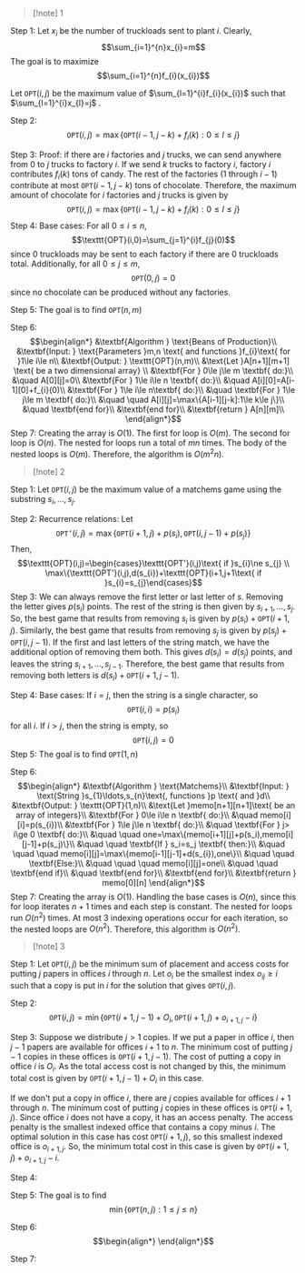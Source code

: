 >[!note] 1

Step 1: Let $x_{i}$ be the number of truckloads sent to plant $i$. Clearly, $$\sum_{i=1}^{n}x_{i}=m$$The goal is to maximize $$\sum_{i=1}^{n}f_{i}(x_{i})$$

Let $\texttt{OPT}(i,j)$ be the maximum value of $\sum_{l=1}^{i}f_{i}(x_{i})$ such that $\sum_{l=1}^{i}x_{l}=j$ . 

Step 2:$$\texttt{OPT}(i,j)=\max\{\texttt{OPT}(i-1,j-k)+f_{i}(k):0\le l\le j\}$$

Step 3: Proof: if there are $i$ factories and $j$ trucks, we can send anywhere from $0$ to $j$ trucks to factory $i$. If we send $k$ trucks to factory $i$, factory $i$ contributes $f_{i}(k)$ tons of candy. The rest of the factories (1 through $i-1$) contribute at most $\texttt{OPT}(i-1,j-k)$ tons of chocolate. Therefore, the maximum amount of chocolate for $i$ factories and $j$ trucks is given by $$\texttt{OPT}(i,j)=\max\{\texttt{OPT}(i-1,j-k)+f_{i}(k):0\le l\le j\}$$
Step 4: Base cases:
For all $0\le i\le n$, $$\texttt{OPT}(i,0)=\sum_{j=1}^{i}f_{j}(0)$$since 0 truckloads may be sent to each factory if there are 0 truckloads total. Additionally, for all $0\le j\le m$, $$\texttt{OPT}(0,j)=0$$since no chocolate can be produced without any factories. 

Step 5: The goal is to find $\texttt{OPT}(n,m)$

Step 6: $$\begin{align*}
&\textbf{Algorithm } \text{Beans of Production}\\
&\textbf{Input: } \text{Parameters }m,n \text{ and functions }f_{i}\text{ for }1\le i\le n\\
&\textbf{Output: } \texttt{OPT}(n,m)\\
&\text{Let }A[n+1][m+1] \text{ be a two dimensional array} \\
&\textbf{For } 0\le j\le m \textbf{ do:}\\
&\quad A[0][j]=0\\
&\textbf{For } 1\le i\le n \textbf{ do:}\\
&\quad A[i][0]=A[i-1][0]+f_{i}(0)\\
&\textbf{For } 1\le i\le n\textbf{ do:}\\
&\quad \textbf{For } 1\le j\le m \textbf{ do:}\\
&\quad \quad A[i][j]=\max\{A[i-1][j-k]:1\le k\le j\}\\
&\quad \textbf{end for}\\
&\textbf{end for}\\
&\textbf{return } A[n][m]\\
\end{align*}$$
Step 7: 
Creating the array is $O(1)$. The first for loop is $O(m)$. The second for loop is $O(n)$. The nested for loops run a total of $mn$ times. The body of the nested loops is $O(m)$. Therefore, the algorithm is $O(m^{2}n)$.


>[!note] 2

Step 1:
Let $\texttt{OPT}(i,j)$ be the maximum value of a matchems game using the substring $s_{i},\ldots,s_{j}$. 

Step 2: Recurrence relations:
Let $$\texttt{OPT'}(i,j)=\max\{\texttt{OPT}(i+1,j)+p(s_{i}),\texttt{OPT}(i,j-1)+p(s_{j})\}$$Then, $$\texttt{OPT}(i,j)=\begin{cases}\texttt{OPT'}(i,j)\text{ if }s_{i}\ne s_{j} \\
\max\{\texttt{OPT'}(i,j),d(s_{i})+\texttt{OPT}(i+1,j+1\text{ if }s_{i}=s_{j}\end{cases}$$
Step 3: We can always remove the first letter or last letter of $s$. Removing the letter gives $p(s_{i})$ points. The rest of the string is then given by $s_{i+1},\ldots,s_{j}$. So, the best game that results from removing $s_{i}$ is given by $p(s_{i})+\texttt{OPT}(i+1,j)$. Similarly, the best game that results from removing $s_{j}$ is given by $p(s_{j})+\texttt{OPT}(i,j-1)$. If the first and last letters of the string match, we have the additional option of removing them both. This gives $d(s_{i})=d(s_{j})$ points, and leaves the string $s_{i+1},\ldots,s_{j-1}$. Therefore, the best game that results from removing both letters is $d(s_{i})+\texttt{OPT}(i+1,j-1)$. 

Step 4: 
Base cases: If $i=j$, then the string is a single character, so $$\texttt{OPT}(i,i)=p(s_{i})$$for all $i$. If $i>j$, then the string is empty, so $$\texttt{OPT}(i,j)=0$$
Step 5:
The goal is to find $\texttt{OPT}(1,n)$

Step 6: $$\begin{align*}
&\textbf{Algorithm } \text{Matchems}\\
&\textbf{Input: } \text{String }s_{1}\ldots,s_{n}\text{, functions }p \text{ and }d\\
&\textbf{Output: } \texttt{OPT}(1,n)\\
&\text{Let }memo[n+1][n+1]\text{ be an array of integers}\\
&\textbf{For } 0\le i\le n \textbf{ do:}\\
&\quad memo[i][i]=p(s_{i})\\
&\textbf{For } 1\le j\le n \textbf{ do:}\\
&\quad \textbf{For } j> i\ge 0 \textbf{ do:}\\
&\quad \quad one=\max\{memo[i+1][j]+p(s_i),memo[i][j-1]+p(s_j)\}\\
&\quad \quad \textbf{If } s_i=s_j \textbf{ then:}\\
&\quad \quad \quad memo[i][j]=\max\{memo[i-1][j-1]+d(s_{i}),one\}\\
&\quad \quad \textbf{Else:}\\
&\quad \quad \quad memo[i][j]=one\\
&\quad \quad \textbf{end if}\\
&\quad \textbf{end for}\\
&\textbf{end for}\\
&\textbf{return } memo[0][n] 
\end{align*}$$
Step 7:
Creating the array is $O(1)$. Handling the base cases is $O(n)$, since this for loop iterates $n+1$ times and each step is constant. The nested for loops run $O(n^{2})$ times. At most 3 indexing operations occur for each iteration, so the nested loops are $O(n^{2})$. Therefore, this algorithm is $O(n^{2})$.

>[!note] 3

Step 1: Let $\texttt{OPT}(i,j)$ be the minimum sum of placement and access costs for putting $j$ papers in offices $i$ through $n$. Let $o_{i}$ be the smallest index $o_{ij}\ge i$ such that a copy is put in $i$ for the solution that gives $\texttt{OPT}(i,j)$.

Step 2: $$\texttt{OPT}(i,j)=\min\{\texttt{OPT}(i+1,j-1)+O_{i},\texttt{OPT}(i+1,j)+o_{i+1,j}-i\}$$

Step 3:
Suppose we distribute $j>1$ copies. If we put a paper in office $i$, then $j-1$ papers are available for offices $i+1$ to $n$. The minimum cost of putting $j-1$ copies in these offices is $\texttt{OPT}(i+1,j-1)$. The cost of putting a copy in office $i$ is $O_{i}$. As the total access cost is not changed by this, the minimum total cost is given by $\texttt{OPT}(i+1,j-1)+O_{i}$ in this case.

If we don't put a copy in office $i$, there are $j$ copies available for offices $i+1$ through $n$. The minimum cost of putting $j$ copies in these offices is $\texttt{OPT}(i+1,j)$. Since office $i$ does not have a copy, it has an access penalty. The access penalty is the smallest indexed office that contains a copy minus $i$. The optimal solution in this case has cost $\texttt{OPT}(i+1,j)$, so this smallest indexed office is $o_{i+1,j}$. So, the minimum total cost in this case is given by $\texttt{OPT}(i+1,j)+o_{i+1,j}-i$.

Step 4:

Step 5: The goal is to find $$\min\{\texttt{OPT}(n,j):1\le j\le n\}$$

Step 6:
$$\begin{align*}
\end{align*}$$

Step 7: